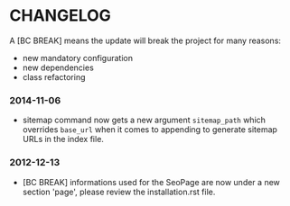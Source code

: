 CHANGELOG
=========

A [BC BREAK] means the update will break the project for many reasons:

* new mandatory configuration
* new dependencies
* class refactoring

### 2014-11-06

* sitemap command now gets a new argument ``sitemap_path`` which overrides ``base_url`` when it comes to appending to generate sitemap URLs in the index file.

### 2012-12-13

* [BC BREAK] informations used for the SeoPage are now under a new section 'page', please review the
  installation.rst file.
